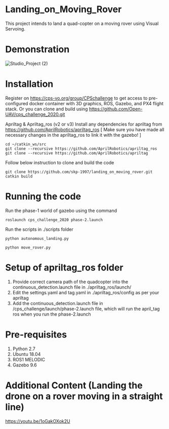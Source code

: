 # Landing_on_Moving_Rover
This project intends to land a quad-copter on a moving rover using Visual Servoing.


# Demonstration
![Studio_Project (2)](https://user-images.githubusercontent.com/97504177/236709060-351487da-2213-4cca-b190-518aad6e828a.gif)


# Installation

Register on https://cps-vo.org/group/CPSchallenge to get access to pre-configured docker container with 3D graphics, ROS, Gazebo, and PX4 flight stack.
Or you can clone and build using https://github.com/Open-UAV/cps_challenge_2020.git


Apriltag & Apriltag_ros (v2 or v3) Install any dependencies for apriltag from https://github.com/AprilRobotics/apriltag_ros
[ Make sure you have made all necessary changes in the apriltag_ros to link it with the gazebo! ]
```
cd ~/catkin_ws/src
git clone --recursive https://github.com/AprilRobotics/apriltag_ros
git clone --recursive https://github.com/AprilRobotics/apriltag
```

Follow below instruction to clone and build the code





```
git clone https://github.com/skp-1997/landing_on_moving_rover.git
catkin build
```

# Running the code

Run the phase-1 world of gazebo using the command
```
roslaunch cps_challenge_2020 phase-2.launch
```
Run the scripts in ./scripts folder
```
python autonomous_landing.py
```

```
python move_rover.py
```

# Setup of apriltag_ros folder

1. Provide correct camera path of the quadcopter into the continuous_detection.launch file in ./apriltag_ros/launch/
2. Edit the settings.yaml and tag.yaml in ./apriltag_ros/config as per your apriltag
3. Add the continuous_detection.launch file in /cps_challenge/launch/phase-2.launch file, which will run the april_tag ros when you run the phase-2.launch


# Pre-requisites

1. Python 2.7
2. Ubuntu 18.04
3. ROS1 MELODIC
4. Gazebo 9.6


# Additional Content (Landing the drone on a rover moving in a straight line)

https://youtu.be/1oGakOXok2U

